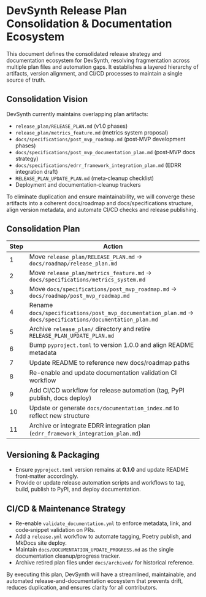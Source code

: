 # DevSynth Release Plan Consolidation & Documentation Ecosystem

This document defines the consolidated release strategy and documentation ecosystem for DevSynth, resolving fragmentation across multiple plan files and automation gaps. It establishes a layered hierarchy of artifacts, version alignment, and CI/CD processes to maintain a single source of truth.

## Consolidation Vision

DevSynth currently maintains overlapping plan artifacts:

- `release_plan/RELEASE_PLAN.md` (v1.0 phases)
- `release_plan/metrics_feature.md` (metrics system proposal)
- `docs/specifications/post_mvp_roadmap.md` (post‑MVP development phases)
- `docs/specifications/post_mvp_documentation_plan.md` (post‑MVP docs strategy)
- `docs/specifications/edrr_framework_integration_plan.md` (EDRR integration draft)
- `RELEASE_PLAN_UPDATE_PLAN.md` (meta‑cleanup checklist)
- Deployment and documentation‑cleanup trackers

To eliminate duplication and ensure maintainability, we will converge these artifacts into a coherent docs/roadmap and docs/specifications structure, align version metadata, and automate CI/CD checks and release publishing.

## Consolidation Plan

| Step | Action |
|------|--------|
| 1 | Move `release_plan/RELEASE_PLAN.md` → `docs/roadmap/release_plan.md` |
| 2 | Move `release_plan/metrics_feature.md` → `docs/specifications/metrics_system.md` |
| 3 | Move `docs/specifications/post_mvp_roadmap.md` → `docs/roadmap/post_mvp_roadmap.md` |
| 4 | Rename `docs/specifications/post_mvp_documentation_plan.md` → `docs/specifications/documentation_plan.md` |
| 5 | Archive `release_plan/` directory and retire `RELEASE_PLAN_UPDATE_PLAN.md` |
| 6 | Bump `pyproject.toml` to version 1.0.0 and align README metadata |
| 7 | Update README to reference new docs/roadmap paths |
| 8 | Re-enable and update documentation validation CI workflow |
| 9 | Add CI/CD workflow for release automation (tag, PyPI publish, docs deploy) |
| 10 | Update or generate `docs/documentation_index.md` to reflect new structure |
| 11 | Archive or integrate EDRR integration plan (`edrr_framework_integration_plan.md`) |

## Versioning & Packaging

- Ensure `pyproject.toml` version remains at **0.1.0** and update README front‑matter accordingly.
- Provide or update release automation scripts and workflows to tag, build, publish to PyPI, and deploy documentation.

## CI/CD & Maintenance Strategy

- Re-enable `validate_documentation.yml` to enforce metadata, link, and code‑snippet validation on PRs.
- Add a `release.yml` workflow to automate tagging, Poetry publish, and MkDocs site deploy.
- Maintain `docs/DOCUMENTATION_UPDATE_PROGRESS.md` as the single documentation cleanup/progress tracker.
- Archive retired plan files under `docs/archived/` for historical reference.

By executing this plan, DevSynth will have a streamlined, maintainable, and automated release-and-documentation ecosystem that prevents drift, reduces duplication, and ensures clarity for all contributors.
